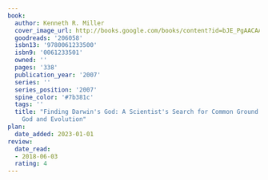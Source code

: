```yaml
---
book:
  author: Kenneth R. Miller
  cover_image_url: http://books.google.com/books/content?id=bJE_PgAACAAJ&printsec=frontcover&img=1&zoom=1&source=gbs_api
  goodreads: '206058'
  isbn13: '9780061233500'
  isbn9: '0061233501'
  owned: ''
  pages: '338'
  publication_year: '2007'
  series: ''
  series_position: '2007'
  spine_color: '#7b381c'
  tags: ''
  title: "Finding Darwin's God: A Scientist's Search for Common Ground Between
    God and Evolution"
plan:
  date_added: 2023-01-01
review:
  date_read:
  - 2018-06-03
  rating: 4
---
```

